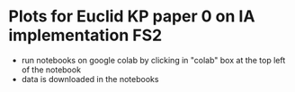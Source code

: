 # Plots for Euclid KP paper 0 on IA implementation FS2
- run notebooks on google colab by clicking in "colab" box at the top left of the notebook
- data is downloaded in the notebooks
